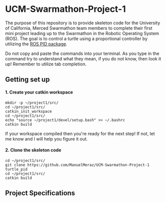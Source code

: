 # UCM-Swarmathon-Project-1

The purpose of this repository is to provide skeleton code for the University of California, Merced Swarmathon team members to complete their first mini project leading up to the Swarmathon in the Robotic Operating System (ROS). The goal is to control a turtle using a proportional controller by utilizing the [ROS PID package](http://wiki.ros.org/pid). 

Do not copy and paste the commands into your terminal. As you type in the command try to understand what they mean, if you do not know, then look it up! Remember to utilize tab completion.

## Getting set up

#### 1. Create your catkin workspace

    mkdir -p ~/project1/src/ 
    cd ~/project1/src/
    catkin_init_workspace
    cd ~/project1/src/
    echo "source ~/project1/devel/setup.bash" >> ~/.bashrc
    catkin build
    
If your workspace compiled then you're ready for the next step! If not, let me know and I will help you figure it out. 

#### 2. Clone the skeleton code

    cd ~/project1/src/
    git clone https://github.com/ManuelMeraz/UCM-Swarmathon-Project-1 turtle_pid
    cd ~/project1/src/
    catkin build
    
## Project Specifications


    
